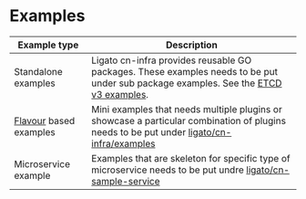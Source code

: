 # Examples

| Example type                                | Description                                                                                 |
| ------------------------------------------- |---------------------------------------------------------------------------------------------|
| Standalone examples                         | Ligato cn-infra provides reusable GO packages. These examples needs to be put under sub package examples. See the [ETCD v3 examples](../../db/keyval/etcdv3/examples). |
| [Flavour](PLUGIN_FLAVOURS.md) based examples | Mini examples that needs multiple plugins or showcase a particular combination of plugins needs to be put under [ligato/cn-infra/examples](../../examples) |
| Microservice example                        | Examples that are skeleton for specific type of microservice needs to be put undre [ligato/cn-sample-service](/ligato/cn-sample-service) |